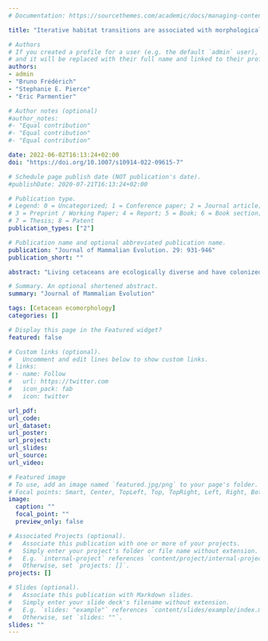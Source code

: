 ```yaml
---
# Documentation: https://sourcethemes.com/academic/docs/managing-content/

title: "Iterative habitat transitions are associated with morphological convergence of the backbone in delphinoids"

# Authors
# If you created a profile for a user (e.g. the default `admin` user), write the username (folder name) here 
# and it will be replaced with their full name and linked to their profile.
authors: 
- admin
- "Bruno Frédérich"
- "Stephanie E. Pierce"
- "Eric Parmentier"

# Author notes (optional)
#author_notes:
#- "Equal contribution"
#- "Equal contribution"
#- "Equal contribution"

date: 2022-06-02T16:13:24+02:00
doi: "https://doi.org/10.1007/s10914-022-09615-7"

# Schedule page publish date (NOT publication's date).
#publishDate: 2020-07-21T16:13:24+02:00

# Publication type.
# Legend: 0 = Uncategorized; 1 = Conference paper; 2 = Journal article;
# 3 = Preprint / Working Paper; 4 = Report; 5 = Book; 6 = Book section;
# 7 = Thesis; 8 = Patent
publication_types: ["2"]

# Publication name and optional abbreviated publication name.
publication: "Journal of Mammalian Evolution. 29: 931-946"
publication_short: ""

abstract: "Living cetaceans are ecologically diverse and have colonized habitats ranging from rivers and estuaries to the open ocean. This ecological diversity is strongly associated with variation of vertebral morphology. Interestingly, intraspecific ecological specialization between coastal and offshore environments has also been described for several species of extant delphinoids (Monodontidae, Phocoenidae, and Delphinidae). These apparent similar ecological specialisations between and within species provide a framework to compare ecomorphological patterns below and above the species level. Here, we investigated the tempo of habitat transitions during the delphinoid evolutionary history and we quantified the effect of habitat on the vertebral morphology in all delphinoids and between bottlenose dolphin (Tursiops truncatus) ecotypes of the western North Atlantic Ocean. Our comparative analyses highlight iterative habitat transitions and associated morphological convergences of the axial skeleton in delphinoids, both occurring at high evolutionary rates. Moreover, morphological modifications between coastal and offshore bottlenose dolphin ecotypes are similar in direction and magnitude to those observed in the entire Delphinidae family. Ecomorphological patterns currently observed at the intraspecific level might reflect macroevolutionary patterns that contributed to diversification."

# Summary. An optional shortened abstract.
summary: "Journal of Mammalian Evolution"

tags: [Cetacean ecomorphology]
categories: []

# Display this page in the Featured widget?
featured: false

# Custom links (optional).
#   Uncomment and edit lines below to show custom links.
# links:
# - name: Follow
#   url: https://twitter.com
#   icon_pack: fab
#   icon: twitter

url_pdf:
url_code:
url_dataset:
url_poster:
url_project:
url_slides:
url_source:
url_video:

# Featured image
# To use, add an image named `featured.jpg/png` to your page's folder. 
# Focal points: Smart, Center, TopLeft, Top, TopRight, Left, Right, BottomLeft, Bottom, BottomRight.
image:
  caption: ""
  focal_point: ""
  preview_only: false

# Associated Projects (optional).
#   Associate this publication with one or more of your projects.
#   Simply enter your project's folder or file name without extension.
#   E.g. `internal-project` references `content/project/internal-project/index.md`.
#   Otherwise, set `projects: []`.
projects: []

# Slides (optional).
#   Associate this publication with Markdown slides.
#   Simply enter your slide deck's filename without extension.
#   E.g. `slides: "example"` references `content/slides/example/index.md`.
#   Otherwise, set `slides: ""`.
slides: ""
---
```

